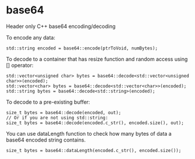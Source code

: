 # base64
Header only C++ base64 encoding/decoding

To encode any data:

    std::string encoded = base64::encode(ptrToVoid, numBytes);

To decode to a container that has resize function and random access using [] operator:

    std::vector<unsigned char> bytes = base64::decode<std::vector<unsigned char>>(encoded);
    std::vector<char> bytes = base64::decode<std::vector<char>>(encoded);
    std::string bytes = base64::decode<std::string>(encoded);
  
To decode to a pre-existing buffer:

    size_t bytes = base64::decode(encoded, out);
    // Or if you are not using std::string:
    size_t bytes = base64::decode(encoded.c_str(), encoded.size(), out);

You can use dataLength function to check how many bytes of data a base64 encoded string contains.

    size_t bytes = base64::dataLength(encoded.c_str(), encoded.size());
